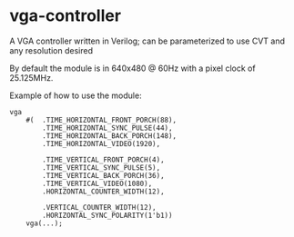 # vga-controller
A VGA controller written in Verilog; can be parameterized to use CVT and any resolution desired

By default the module is in 640x480 @ 60Hz with a pixel clock of 25.125MHz.

Example of how to use the module:

```
vga
    #(  .TIME_HORIZONTAL_FRONT_PORCH(88),
        .TIME_HORIZONTAL_SYNC_PULSE(44),
        .TIME_HORIZONTAL_BACK_PORCH(148),
        .TIME_HORIZONTAL_VIDEO(1920),

        .TIME_VERTICAL_FRONT_PORCH(4),
        .TIME_VERTICAL_SYNC_PULSE(5),
        .TIME_VERTICAL_BACK_PORCH(36),
        .TIME_VERTICAL_VIDEO(1080),
        .HORIZONTAL_COUNTER_WIDTH(12),

        .VERTICAL_COUNTER_WIDTH(12),
        .HORIZONTAL_SYNC_POLARITY(1'b1))
    vga(...);
```